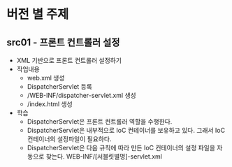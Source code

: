 # 버전 별 주제
## src01 - 프론트 컨트롤러 설정
- XML 기반으로 프론트 컨트롤러 설정하기 
- 작업내용
	- web.xml 생성
	- DispatcherServlet 등록
	- /WEB-INF/dispatcher-servlet.xml 생성 
	- /index.html 생성
- 학습
	- DispatcherServlet은 프론트 컨트롤러 역할을 수행한다.
	- DispatcherServlet은 내부적으로 IoC 컨테이너를 보유하고 있다.
	    그래서 IoC 컨테이너의 설정파일이 필요하다.
	- DispatcherServlet은 다음 규칙에 따라 만든 IoC 컨테이너의 설정 파일을 자동으로 찾는다.
	  WEB-INF/[서블릿별명]-servlet.xml